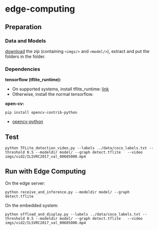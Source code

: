 # edge-computing

## Preparation 
### Data and Models
[download](https://gowustl-my.sharepoint.com/:u:/g/personal/ruiqi_w_wustl_edu/ETrKQ8R5LdJJpVz8biftCCwBKV8Q4Qd3F5YnVsI4O6r9yg?e=yTovB4) the zip (containing `<imgs/>` and `<model/>`), extract and put the folders in the folder.

### Dependencies 
**tensorflow (tflite_runtime):**
* On supported systems, install tflite_runtime: [link](https://www.tensorflow.org/lite/guide/python)
* Otherwise, install the normal tensorflow.

**open-cv:**
```
pip install opencv-contrib-python
```
* [opencv-python](https://pypi.org/project/opencv-python/)

## Test
```
python TFLite_detection_video.py --labels ../data/coco_labels.txt --threshold 0.5 --modeldir model/ --graph detect.tflite   --video imgs/vid2/ILSVRC2017_val_00685000.mp4 
```

## Run with Edge Computing
On the edge server:
```
python receive_and_inference.py --modeldir model/ --graph detect.tflite 
```
On the embedded system:
```
python offload_and_display.py --labels ../data/coco_labels.txt --threshold 0.5 --modeldir model/ --graph detect.tflite   --video imgs/vid2/ILSVRC2017_val_00685000.mp4 
```
